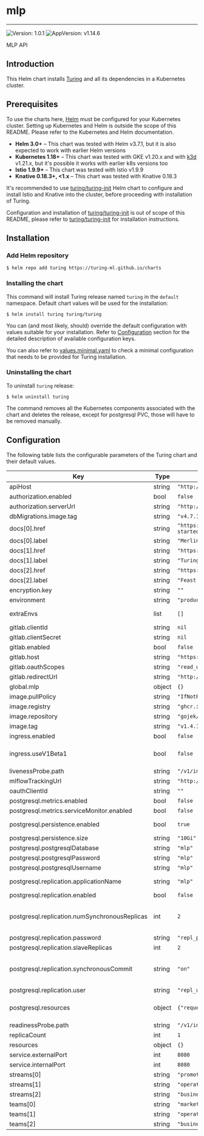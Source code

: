 # mlp

---
![Version: 1.0.1](https://img.shields.io/badge/Version-1.0.1-informational?style=flat-square)
![AppVersion: v1.14.6](https://img.shields.io/badge/AppVersion-v1.14.6-informational?style=flat-square)

MLP API

## Introduction

This Helm chart installs [Turing](https://github.com/gojek/turing) and all its dependencies in a Kubernetes cluster.

## Prerequisites

To use the charts here, [Helm](https://helm.sh/) must be configured for your
Kubernetes cluster. Setting up Kubernetes and Helm is outside the scope of
this README. Please refer to the Kubernetes and Helm documentation.

- **Helm 3.0+** – This chart was tested with Helm v3.7.1, but it is also expected to work with earlier Helm versions
- **Kubernetes 1.18+** – This chart was tested with GKE v1.20.x and with [k3d](https://github.com/rancher/k3d) v1.21.x,
but it's possible it works with earlier k8s versions too
- **Istio 1.9.9+** – This chart was tested with Istio v1.9.9
- **Knative 0.18.3+, <1.x** – This chart was tested with Knative 0.18.3

It's recommended to use [turing/turing-init](https://github.com/gojek/turing/blob/main/infra/charts/turing-init/README.md) Helm chart
to configure and install Istio and Knative into the cluster, before proceeding with installation of Turing.

Configuration and installation of [turing/turing-init](https://github.com/gojek/turing/blob/main/infra/charts/turing-init/README.md)
is out of scope of this README, please refer to [turing/turing-init](https://github.com/gojek/turing/blob/main/infra/charts/turing-init/README.md)
for installation instructions.

## Installation

### Add Helm repository

```shell
$ helm repo add turing https://turing-ml.github.io/charts
```

### Installing the chart

This command will install Turing release named `turing` in the `default` namespace.
Default chart values will be used for the installation:
```shell
$ helm install turing turing/turing
```

You can (and most likely, should) override the default configuration with values suitable for your installation.
Refer to [Configuration](#configuration) section for the detailed description of available configuration keys.

You can also refer to [values.minimal.yaml](./values.minimal.yaml) to check a minimal configuration that needs
to be provided for Turing installation.

### Uninstalling the chart

To uninstall `turing` release:
```shell
$ helm uninstall turing
```

The command removes all the Kubernetes components associated with the chart and deletes the release,
except for postgresql PVC, those will have to be removed manually.

## Configuration

The following table lists the configurable parameters of the Turing chart and their default values.

| Key | Type | Default | Description |
|-----|------|---------|-------------|
| apiHost | string | `"http://mlp/v1"` |  |
| authorization.enabled | bool | `false` |  |
| authorization.serverUrl | string | `"http://mlp-authorization-keto"` |  |
| dbMigrations.image.tag | string | `"v4.7.1"` |  |
| docs[0].href | string | `"https://github.com/gojek/merlin/blob/main/docs/getting-started/README.md"` |  |
| docs[0].label | string | `"Merlin User Guide"` |  |
| docs[1].href | string | `"https://github.com/gojek/turing"` |  |
| docs[1].label | string | `"Turing User Guide"` |  |
| docs[2].href | string | `"https://docs.feast.dev/user-guide/overview"` |  |
| docs[2].label | string | `"Feast User Guide"` |  |
| encryption.key | string | `""` |  |
| environment | string | `"production"` |  |
| extraEnvs | list | `[]` | List of extra environment variables to add to MLP API server container |
| gitlab.clientId | string | `nil` |  |
| gitlab.clientSecret | string | `nil` |  |
| gitlab.enabled | bool | `false` |  |
| gitlab.host | string | `"https://gitlab.com"` |  |
| gitlab.oauthScopes | string | `"read_user"` |  |
| gitlab.redirectUrl | string | `"http://mlp/settings/connected-accounts"` |  |
| global.mlp | object | `{}` |  |
| image.pullPolicy | string | `"IfNotPresent"` |  |
| image.registry | string | `"ghcr.io"` |  |
| image.repository | string | `"gojek/mlp"` |  |
| image.tag | string | `"v1.4.16"` |  |
| ingress.enabled | bool | `false` |  |
| ingress.useV1Beta1 | bool | `false` | Whether to use networking.k8s.io/v1 (k8s version >= 1.19) or networking.k8s.io/v1beta1 (1.16 >= k8s version >= 1.22) |
| livenessProbe.path | string | `"/v1/internal/live"` |  |
| mlflowTrackingUrl | string | `"http://mlflow.mlp"` |  |
| oauthClientId | string | `""` |  |
| postgresql.metrics.enabled | bool | `false` |  |
| postgresql.metrics.serviceMonitor.enabled | bool | `false` |  |
| postgresql.persistence.enabled | bool | `true` | Persist Postgresql data in a Persistent Volume Claim |
| postgresql.persistence.size | string | `"10Gi"` |  |
| postgresql.postgresqlDatabase | string | `"mlp"` |  |
| postgresql.postgresqlPassword | string | `"mlp"` |  |
| postgresql.postgresqlUsername | string | `"mlp"` |  |
| postgresql.replication.applicationName | string | `"mlp"` | Replication Cluster application name. Useful for defining multiple replication policies |
| postgresql.replication.enabled | bool | `false` |  |
| postgresql.replication.numSynchronousReplicas | int | `2` | From the number of `slaveReplicas` defined above, set the number of those that will have synchronous replication NOTE: It cannot be > slaveReplicas |
| postgresql.replication.password | string | `"repl_password"` |  |
| postgresql.replication.slaveReplicas | int | `2` |  |
| postgresql.replication.synchronousCommit | string | `"on"` | Set synchronous commit mode: on, off, remote_apply, remote_write and local ref: https://www.postgresql.org/docs/9.6/runtime-config-wal.html#GUC-WAL-LEVEL |
| postgresql.replication.user | string | `"repl_user"` |  |
| postgresql.resources | object | `{"requests":{"cpu":"500m","memory":"256Mi"}}` | Configure resource requests and limits ref: http://kubernetes.io/docs/user-guide/compute-resources/ |
| readinessProbe.path | string | `"/v1/internal/ready"` |  |
| replicaCount | int | `1` |  |
| resources | object | `{}` |  |
| service.externalPort | int | `8080` |  |
| service.internalPort | int | `8080` |  |
| streams[0] | string | `"promotion-marketing"` |  |
| streams[1] | string | `"operation-strategy"` |  |
| streams[2] | string | `"business-analyst"` |  |
| teams[0] | string | `"marketing"` |  |
| teams[1] | string | `"operation"` |  |
| teams[2] | string | `"business"` |  |
